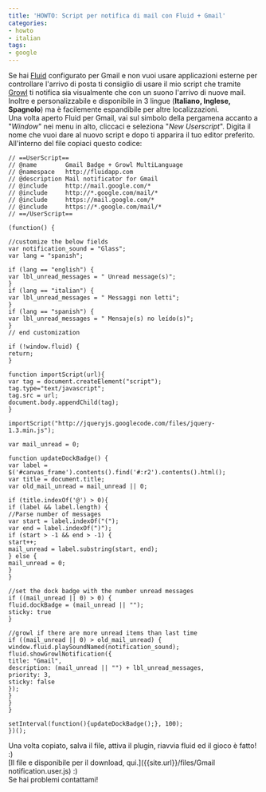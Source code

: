 ```yaml
---
title: 'HOWTO: Script per notifica di mail con Fluid + Gmail'
categories:
- howto
- italian
tags:
- google
---
```

Se hai [Fluid](http://fluidapp.com/ "http://fluidapp.com/" ) configurato per
Gmail e non vuoi usare applicazioni esterne per controllare l'arrivo di posta
ti consiglio di usare il mio script che tramite [Growl](http://growl.info/
"http://growl.info/" ) ti notifica sia visualmente che con un suono l'arrivo
di nuove mail. Inoltre e personalizzabile e disponibile in 3 lingue
(**Italiano, Inglese, Spagnolo**) ma è facilemente espandibile per altre
localizzazioni.  
Una volta aperto Fluid per Gmail, vai sul simbolo della pergamena accanto a
"_Window_" nei menu in alto, cliccaci e seleziona "_New Userscript_". Digita
il nome che vuoi dare al nuovo script e dopo ti apparira il tuo editor
preferito.  
All'interno del file copiaci questo codice:
  
```    
// ==UserScript==
// @name        Gmail Badge + Growl MultiLanguage
// @namespace   http://fluidapp.com
// @description Mail notificator for Gmail
// @include     http://mail.google.com/*
// @include     http://*.google.com/mail/*
// @include     https://mail.google.com/*
// @include     https://*.google.com/mail/*
// ==/UserScript==

(function() {

//customize the below fields
var notification_sound = "Glass";
var lang = "spanish";

if (lang == "english") {
var lbl_unread_messages = " Unread message(s)";
}
if (lang == "italian") {
var lbl_unread_messages = " Messaggi non letti";
}
if (lang == "spanish") {
var lbl_unread_messages = " Mensaje(s) no leído(s)";
}
// end customization

if (!window.fluid) {
return;
}

function importScript(url){
var tag = document.createElement("script");
tag.type="text/javascript";
tag.src = url;
document.body.appendChild(tag);
}

importScript("http://jqueryjs.googlecode.com/files/jquery-1.3.min.js");

var mail_unread = 0;

function updateDockBadge() {
var label = $('#canvas_frame').contents().find('#:r2').contents().html();
var title = document.title;
var old_mail_unread = mail_unread || 0;

if (title.indexOf('@') > 0){
if (label && label.length) {
//Parse number of messages
var start = label.indexOf("(");
var end = label.indexOf(")");
if (start > -1 && end > -1) {
start++;
mail_unread = label.substring(start, end);
} else {
mail_unread = 0;
}
}

//set the dock badge with the number unread messages
if ((mail_unread || 0) > 0) {
fluid.dockBadge = (mail_unread || "");
sticky: true
}

//growl if there are more unread items than last time
if ((mail_unread || 0) > old_mail_unread) {
window.fluid.playSoundNamed(notification_sound);
fluid.showGrowlNotification({
title: "Gmail",
description: (mail_unread || "") + lbl_unread_messages,
priority: 3,
sticky: false
});
}
}
}

setInterval(function(){updateDockBadge();}, 100);
})();
```

Una volta copiato, salva il file, attiva il plugin, riavvia fluid ed il gioco
è fatto! :)  
[Il file e disponibile per il download,
qui.]({{site.url}}/files/Gmail notification.user.js) :)  
Se hai problemi contattami!

